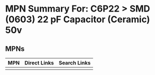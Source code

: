 



# MPN Summary For: C6P22 > SMD (0603) 22 pF Capacitor (Ceramic) 50v

## MPNs
  

|MPN|Direct Links|Search Links|
| :--- | :--- | :--- |
||||
